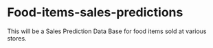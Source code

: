 # Food-items-sales-predictions
This will be a Sales Prediction Data Base for food items sold at various stores.
